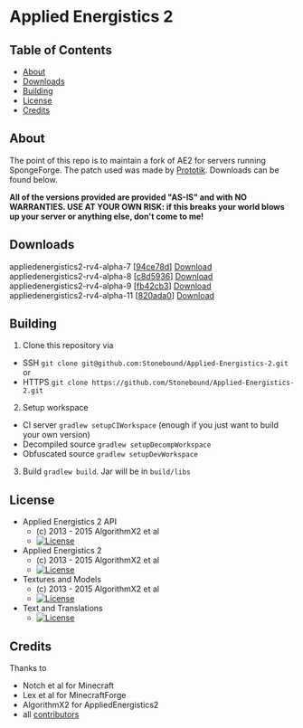 # Applied Energistics 2

## Table of Contents

* [About](#about)
* [Downloads](#downloads)
* [Building](#building)
* [License](#license)
* [Credits](#credits)

## About

The point of this repo is to maintain a fork of AE2 for servers running SpongeForge. The patch used was made by [Prototik](https://github.com/Prototik). Downloads can be found below.

**All of the versions provided are provided "AS-IS" and with NO WARRANTIES. USE AT YOUR OWN RISK: if this breaks your world blows up your server or anything else, don't come to me!**

## Downloads

appliedenergistics2-rv4-alpha-7 [[94ce78d](https://github.com/Prototik/Applied-Energistics-2/commit/94ce78d123171d357ab7ff90db35d12003dc36aa)] [Download](https://raw.githubusercontent.com/Stonebound/Applied-Energistics-2/spongeforge/sponge-builds/appliedenergistics2-rv4-alpha-7.jar)  
appliedenergistics2-rv4-alpha-8 [[c8d5936](https://github.com/Stonebound/Applied-Energistics-2/commit/c8d5936c8c0a4286970b802bf49d2bf37dcfa402)] [Download](https://raw.githubusercontent.com/Stonebound/Applied-Energistics-2/spongeforge/sponge-builds/appliedenergistics2-rv4-alpha-8.jar)  
appliedenergistics2-rv4-alpha-9 [[fb42cb3](https://github.com/Stonebound/Applied-Energistics-2/commit/fb42cb33f6ed4b196f4a14a219d3f0cc2f250e11)] [Download](https://raw.githubusercontent.com/Stonebound/Applied-Energistics-2/spongeforge/sponge-builds/appliedenergistics2-rv4-alpha-9.jar)  
appliedenergistics2-rv4-alpha-11 [[820ada0](https://github.com/Stonebound/Applied-Energistics-2/commit/820ada0b7833589f04d495acbe6c10d5625f5f72)] [Download](https://raw.githubusercontent.com/Stonebound/Applied-Energistics-2/spongeforge/sponge-builds/appliedenergistics2-rv4-alpha-11.jar)

## Building

1. Clone this repository via
  - SSH `git clone git@github.com:Stonebound/Applied-Energistics-2.git` or
  - HTTPS `git clone https://github.com/Stonebound/Applied-Energistics-2.git`
2. Setup workspace
  - CI server `gradlew setupCIWorkspace` (enough if you just want to build your own version)
  - Decompiled source `gradlew setupDecompWorkspace`
  - Obfuscated source `gradlew setupDevWorkspace`
3. Build `gradlew build`. Jar will be in `build/libs`

## License

* Applied Energistics 2 API
  - (c) 2013 - 2015 AlgorithmX2 et al
  - [![License](https://img.shields.io/badge/License-MIT-red.svg?style=flat-square)](http://opensource.org/licenses/MIT)
* Applied Energistics 2
  - (c) 2013 - 2015 AlgorithmX2 et al
  - [![License](https://img.shields.io/badge/License-LGPLv3-blue.svg?style=flat-square)](https://raw.githubusercontent.com/AppliedEnergistics/Applied-Energistics-2/rv2/LICENSE)
* Textures and Models
  - (c) 2013 - 2015 AlgorithmX2 et al
  - [![License](https://img.shields.io/badge/License-CC%20BY--NC--SA%203.0-yellow.svg?style=flat-square)](https://creativecommons.org/licenses/by-nc-sa/3.0/)
* Text and Translations
  - [![License](https://img.shields.io/badge/License-No%20Restriction-green.svg?style=flat-square)](https://creativecommons.org/publicdomain/zero/1.0/)

## Credits

Thanks to
 
* Notch et al for Minecraft
* Lex et al for MinecraftForge
* AlgorithmX2 for AppliedEnergistics2
* all [contributors](https://github.com/AppliedEnergistics/Applied-Energistics-2/graphs/contributors)
